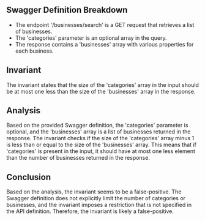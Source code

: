 ## Swagger Definition Breakdown
- The endpoint '/businesses/search' is a GET request that retrieves a list of businesses.
- The 'categories' parameter is an optional array in the query.
- The response contains a 'businesses' array with various properties for each business.

## Invariant
The invariant states that the size of the 'categories' array in the input should be at most one less than the size of the 'businesses' array in the response.

## Analysis
Based on the provided Swagger definition, the 'categories' parameter is optional, and the 'businesses' array is a list of businesses returned in the response. The invariant checks if the size of the 'categories' array minus 1 is less than or equal to the size of the 'businesses' array. This means that if 'categories' is present in the input, it should have at most one less element than the number of businesses returned in the response.

## Conclusion
Based on the analysis, the invariant seems to be a false-positive. The Swagger definition does not explicitly limit the number of categories or businesses, and the invariant imposes a restriction that is not specified in the API definition. Therefore, the invariant is likely a false-positive.
